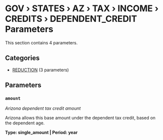 # GOV › STATES › AZ › TAX › INCOME › CREDITS › DEPENDENT_CREDIT Parameters

This section contains 4 parameters.

## Categories

- [REDUCTION](reduction/index.md) (3 parameters)

## Parameters

### `amount`
*Arizona dependent tax credit amount*

Arizona allows this base amount under the dependent tax credit, based on the dependent age.

**Type: single_amount | Period: year**

